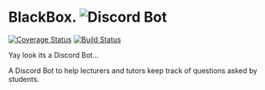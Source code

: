 # BlackBox. ![Discord Bot](https://img.shields.io/badge/Discord-7289DA?style=for-the-badge&logo=discord&logoColor=white)

[![Coverage Status](https://coveralls.io/repos/github/lkharsany/BlackBox/badge.svg?branch=main)](https://coveralls.io/github/lkharsany/BlackBox?branch=main)
[![Build Status](https://travis-ci.com/lkharsany/BlackBox.svg?branch=main)](https://travis-ci.com/lkharsany/BlackBox)


Yay look its a Discord Bot...

A Discord Bot to help lecturers and tutors keep track of questions asked by students.  
